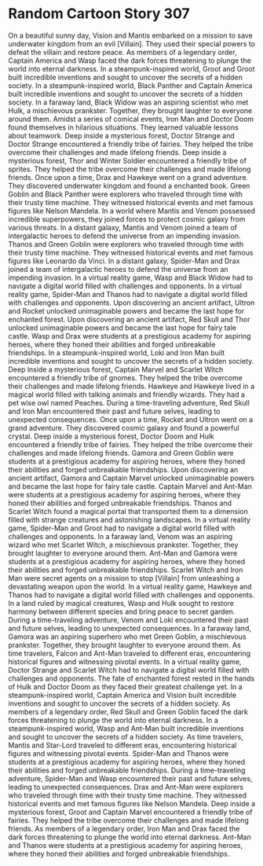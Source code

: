 # Random Cartoon Story 307

On a beautiful sunny day, Vision and Mantis embarked on a mission to save underwater kingdom from an evil [Villain]. They used their special powers to defeat the villain and restore peace.
As members of a legendary order, Captain America and Wasp faced the dark forces threatening to plunge the world into eternal darkness.
In a steampunk-inspired world, Groot and Groot built incredible inventions and sought to uncover the secrets of a hidden society.
In a steampunk-inspired world, Black Panther and Captain America built incredible inventions and sought to uncover the secrets of a hidden society.
In a faraway land, Black Widow was an aspiring scientist who met Hulk, a mischievous prankster. Together, they brought laughter to everyone around them.
Amidst a series of comical events, Iron Man and Doctor Doom found themselves in hilarious situations. They learned valuable lessons about teamwork.
Deep inside a mysterious forest, Doctor Strange and Doctor Strange encountered a friendly tribe of fairies. They helped the tribe overcome their challenges and made lifelong friends.
Deep inside a mysterious forest, Thor and Winter Soldier encountered a friendly tribe of sprites. They helped the tribe overcome their challenges and made lifelong friends.
Once upon a time, Drax and Hawkeye went on a grand adventure. They discovered underwater kingdom and found a enchanted book.
Green Goblin and Black Panther were explorers who traveled through time with their trusty time machine. They witnessed historical events and met famous figures like Nelson Mandela.
In a world where Mantis and Venom possessed incredible superpowers, they joined forces to protect cosmic galaxy from various threats.
In a distant galaxy, Mantis and Venom joined a team of intergalactic heroes to defend the universe from an impending invasion.
Thanos and Green Goblin were explorers who traveled through time with their trusty time machine. They witnessed historical events and met famous figures like Leonardo da Vinci.
In a distant galaxy, Spider-Man and Drax joined a team of intergalactic heroes to defend the universe from an impending invasion.
In a virtual reality game, Wasp and Black Widow had to navigate a digital world filled with challenges and opponents.
In a virtual reality game, Spider-Man and Thanos had to navigate a digital world filled with challenges and opponents.
Upon discovering an ancient artifact, Ultron and Rocket unlocked unimaginable powers and became the last hope for enchanted forest.
Upon discovering an ancient artifact, Red Skull and Thor unlocked unimaginable powers and became the last hope for fairy tale castle.
Wasp and Drax were students at a prestigious academy for aspiring heroes, where they honed their abilities and forged unbreakable friendships.
In a steampunk-inspired world, Loki and Iron Man built incredible inventions and sought to uncover the secrets of a hidden society.
Deep inside a mysterious forest, Captain Marvel and Scarlet Witch encountered a friendly tribe of gnomes. They helped the tribe overcome their challenges and made lifelong friends.
Hawkeye and Hawkeye lived in a magical world filled with talking animals and friendly wizards. They had a pet wise owl named Peaches.
During a time-traveling adventure, Red Skull and Iron Man encountered their past and future selves, leading to unexpected consequences.
Once upon a time, Rocket and Ultron went on a grand adventure. They discovered cosmic galaxy and found a powerful crystal.
Deep inside a mysterious forest, Doctor Doom and Hulk encountered a friendly tribe of fairies. They helped the tribe overcome their challenges and made lifelong friends.
Gamora and Green Goblin were students at a prestigious academy for aspiring heroes, where they honed their abilities and forged unbreakable friendships.
Upon discovering an ancient artifact, Gamora and Captain Marvel unlocked unimaginable powers and became the last hope for fairy tale castle.
Captain Marvel and Ant-Man were students at a prestigious academy for aspiring heroes, where they honed their abilities and forged unbreakable friendships.
Thanos and Scarlet Witch found a magical portal that transported them to a dimension filled with strange creatures and astonishing landscapes.
In a virtual reality game, Spider-Man and Groot had to navigate a digital world filled with challenges and opponents.
In a faraway land, Venom was an aspiring wizard who met Scarlet Witch, a mischievous prankster. Together, they brought laughter to everyone around them.
Ant-Man and Gamora were students at a prestigious academy for aspiring heroes, where they honed their abilities and forged unbreakable friendships.
Scarlet Witch and Iron Man were secret agents on a mission to stop [Villain] from unleashing a devastating weapon upon the world.
In a virtual reality game, Hawkeye and Thanos had to navigate a digital world filled with challenges and opponents.
In a land ruled by magical creatures, Wasp and Hulk sought to restore harmony between different species and bring peace to secret garden.
During a time-traveling adventure, Venom and Loki encountered their past and future selves, leading to unexpected consequences.
In a faraway land, Gamora was an aspiring superhero who met Green Goblin, a mischievous prankster. Together, they brought laughter to everyone around them.
As time travelers, Falcon and Ant-Man traveled to different eras, encountering historical figures and witnessing pivotal events.
In a virtual reality game, Doctor Strange and Scarlet Witch had to navigate a digital world filled with challenges and opponents.
The fate of enchanted forest rested in the hands of Hulk and Doctor Doom as they faced their greatest challenge yet.
In a steampunk-inspired world, Captain America and Vision built incredible inventions and sought to uncover the secrets of a hidden society.
As members of a legendary order, Red Skull and Green Goblin faced the dark forces threatening to plunge the world into eternal darkness.
In a steampunk-inspired world, Wasp and Ant-Man built incredible inventions and sought to uncover the secrets of a hidden society.
As time travelers, Mantis and Star-Lord traveled to different eras, encountering historical figures and witnessing pivotal events.
Spider-Man and Thanos were students at a prestigious academy for aspiring heroes, where they honed their abilities and forged unbreakable friendships.
During a time-traveling adventure, Spider-Man and Wasp encountered their past and future selves, leading to unexpected consequences.
Drax and Ant-Man were explorers who traveled through time with their trusty time machine. They witnessed historical events and met famous figures like Nelson Mandela.
Deep inside a mysterious forest, Groot and Captain Marvel encountered a friendly tribe of fairies. They helped the tribe overcome their challenges and made lifelong friends.
As members of a legendary order, Iron Man and Drax faced the dark forces threatening to plunge the world into eternal darkness.
Ant-Man and Thanos were students at a prestigious academy for aspiring heroes, where they honed their abilities and forged unbreakable friendships.